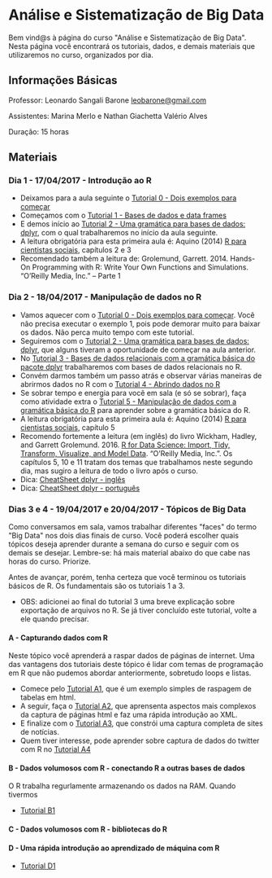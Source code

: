 # Análise e Sistematização de Big Data

Bem vind@s à página do curso "Análise e Sistematização de Big Data". Nesta página você encontrará os tutoriais, dados, e demais materiais que utilizaremos no curso, organizados por dia.

## Informações Básicas

Professor: Leonardo Sangali Barone [leobarone@gmail.com](leobarone@gmail.com)

Assistentes: Marina Merlo e Nathan Giachetta Valério Alves

Duração: 15 horas

## Materiais

### Dia 1 - 17/04/2017 - Introdução ao R

- Deixamos para a aula seguinte o [Tutorial 0 - Dois exemplos para começar](https://github.com/leobarone/mq_bsb_17/blob/master/tutoriais/tutorial0.md)
- Começamos com o [Tutorial 1 - Bases de dados e data frames](https://github.com/leobarone/mq_bsb_17/blob/master/tutoriais/tutorial1.md)
- E demos início ao [Tutorial 2 - Uma gramática para bases de dados: dplyr](https://github.com/leobarone/mq_bsb_17/blob/master/tutoriais/tutorial2.md), com o qual trabalharemos no início da aula seguinte.
- A leitura obrigatória para esta primeira aula é: Aquino (2014) [R para cientistas sociais](http://www.uesc.br/editora/livrosdigitais_20140513/r_cientistas.pdf), capítulos 2 e 3
- Recomendado também a leitura de: Grolemund, Garrett. 2014. Hands-On Programming with R: Write Your Own Functions and Simulations. “O’Reilly Media, Inc.” – Parte 1

### Dia 2 - 18/04/2017 - Manipulação de dados no R

- Vamos aquecer com o [Tutorial 0 - Dois exemplos para começar](https://github.com/leobarone/mq_bsb_17/blob/master/tutoriais/tutorial0.md). Você não precisa executar o exemplo 1, pois pode demorar muito para baixar os dados. Não perca muito tempo com este tutorial.
- Seguiremos com o [Tutorial 2 - Uma gramática para bases de dados: dplyr](https://github.com/leobarone/mq_bsb_17/blob/master/tutoriais/tutorial2.md), que alguns tiveram a oportunidade de começar na aula anterior.
- No [Tutorial 3 - Bases de dados relacionais com a gramática básica do pacote dplyr](https://github.com/leobarone/mq_bsb_17/blob/master/tutoriais/tutorial3.md) trabalharemos com bases de dados relacionais no R.
- Convém darmos também um passo atrás e observar várias maneiras de abrirmos dados no R com o [Tutorial 4 - Abrindo dados no R](https://github.com/leobarone/mq_bsb_17/blob/master/tutoriais/tutorial4.md)
- Se sobrar tempo e energia para você em sala (e só se sobrar), faça como atividade extra o [Tutorial 5 - Manipulação de dados com a gramática básica do R](https://github.com/leobarone/mq_bsb_17/blob/master/tutoriais/tutorial5.md) para aprender sobre a gramática básica do R.
- A leitura obrigatória para esta primeira aula é: Aquino (2014) [R para cientistas sociais](http://www.uesc.br/editora/livrosdigitais_20140513/r_cientistas.pdf), capítulo 5
- Recomendo fortemente a leitura (em inglês) do livro Wickham, Hadley, and Garrett Grolemund. 2016. [R for Data Science: Import, Tidy, Transform, Visualize, and Model Data](http://r4ds.had.co.nz/). “O’Reilly Media, Inc.”. Os capítulos 5, 10 e 11 tratam dos temas que trabalhamos neste segundo dia, mas sugiro a leitura de todo o livro após o curso.
- Dica: [CheatSheet dplyr - inglês](https://github.com/rstudio/cheatsheets/raw/master/source/pdfs/data-transformation-cheatsheet.pdf)
- Dica: [CheatSheet dplyr - português](https://www.rstudio.com/wp-content/uploads/2016/03/data-wrangling-cheatsheet-portuguese.pdf)

### Dias 3 e 4 - 19/04/2017 e 20/04/2017 - Tópicos de Big Data

Como conversamos em sala, vamos trabalhar diferentes "faces" do termo "Big Data" nos dois dias finais de curso. Você poderá escolher quais tópicos deseja aprender durante a semana do curso e seguir com os demais se desejar. Lembre-se: há mais material abaixo do que cabe nas horas do curso. Priorize.

Antes de avançar, porém, tenha certeza que você terminou os tutoriais básicos de R. Os fundamentais são os tutoriais 1 a 3.

- OBS: adicionei ao final do tutorial 3 uma breve explicação sobre exportação de arquivos no R. Se já tiver concluído este tutorial, volte a ele quando precisar.

#### A - Capturando dados com R

Neste tópico você aprenderá a raspar dados de páginas de internet. Uma das vantagens dos tutoriais deste tópico é lidar com temas de programação em R que não pudemos abordar anteriormente, sobretudo loops e listas.

- Comece pelo [Tutorial A1](https://github.com/leobarone/mq_bsb_17/blob/master/tutoriais/tutorialA1.md), que é um exemplo simples de raspagem de tabelas em html.
- A seguir, faça o [Tutorial A2](https://github.com/leobarone/mq_bsb_17/blob/master/tutoriais/tutorialA2.md), que aprensenta aspectos mais complexos da captura de páginas html e faz uma rápida introdução ao XML.
- E finalize com o [Tutorial A3](https://github.com/leobarone/mq_bsb_17/blob/master/tutoriais/tutorialA3.md), que constrói uma captura completa de sites de notícias.
- Quem tiver interesse, pode aprender sobre captura de dados do twitter com R no [Tutorial A4](https://github.com/leobarone/mq_bsb_17/blob/master/tutoriais/tutorialA4.md)

#### B - Dados volumosos com R - conectando R a outras bases de dados

O R trabalha regurlamente armazenando os dados na RAM. Quando tivermos

- [Tutorial B1](https://github.com/leobarone/mq_bsb_17/blob/master/tutoriais/tutorialB1.md)

#### C - Dados volumosos com R - bibliotecas do R

#### D - Uma rápida introdução ao aprendizado de máquina com R

- [Tutorial D1](https://github.com/leobarone/mq_bsb_17/blob/master/tutoriais/tutorialD1.md)